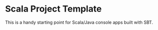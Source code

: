# Scala Project Template #

This is a handy starting point for Scala/Java console apps built with SBT.
